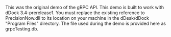 This was the original demo of the gRPC API. This demo is built to work with dDock 3.4-prerelease1. You must replace the existing reference to PrecisionNow.dll to its location on your machine in the dDesk/dDock "Program Files" directory. The file used during the demo is provided here as grpcTesting.db.
